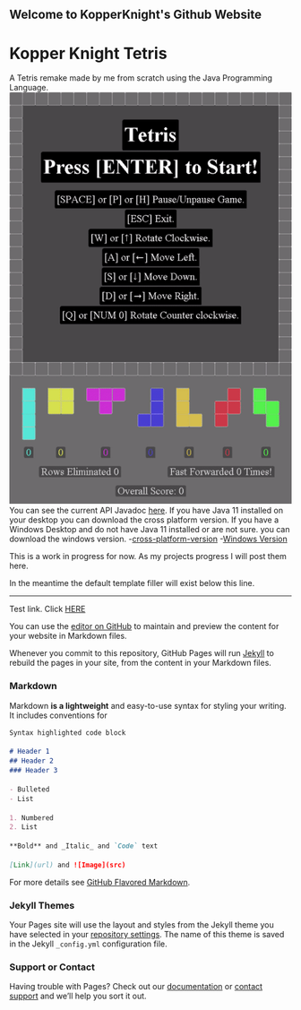 ## Welcome to KopperKnight's Github Website


# Kopper Knight Tetris

A Tetris remake made by me from scratch using the Java Programming Language.
![KopperKnightTetris being played.](kopperknighttetris.gif)
You can see the current API Javadoc [here](kopperknighttetris/index.html). If you have Java 11 installed on your desktop you can download the cross platform version. If you have a Windows Desktop and do not have Java 11 installed or are not sure. you can download the windows version. 
-[cross-platform-version](https://github.com/KopperKnight/KopperKnightTetris/releases/tag/0.212jar) 
-[Windows Version](https://github.com/KopperKnight/KopperKnightTetris/releases/tag/0.212win)


This is a work in progress for now. As my projects progress I will post them here.

In the meantime the default template filler will exist below this line. 
____________________

Test link. Click [HERE](myhtmlpage.html)

You can use the [editor on GitHub](https://github.com/KopperKnight/kopperknight.github.io/edit/main/index.md) to maintain and preview the content for your website in Markdown files.

Whenever you commit to this repository, GitHub Pages will run [Jekyll](https://jekyllrb.com/) to rebuild the pages in your site, from the content in your Markdown files.

### Markdown

Markdown **is a lightweight** and easy-to-use syntax for styling your writing. It includes conventions for

```markdown
Syntax highlighted code block

# Header 1
## Header 2
### Header 3

- Bulleted
- List

1. Numbered
2. List

**Bold** and _Italic_ and `Code` text

[Link](url) and ![Image](src)
```

For more details see [GitHub Flavored Markdown](https://guides.github.com/features/mastering-markdown/).

### Jekyll Themes

Your Pages site will use the layout and styles from the Jekyll theme you have selected in your [repository settings](https://github.com/KopperKnight/kopperknight.github.io/settings). The name of this theme is saved in the Jekyll `_config.yml` configuration file.

### Support or Contact

Having trouble with Pages? Check out our [documentation](https://docs.github.com/categories/github-pages-basics/) or [contact support](https://support.github.com/contact) and we’ll help you sort it out.
